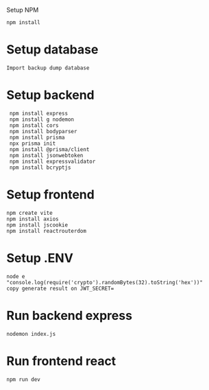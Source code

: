 Setup NPM

```console
npm install

```

# Setup database

```console
Import backup dump database

```

# Setup backend

```console
 npm install express
 npm install g nodemon
 npm install cors
 npm install bodyparser
 npm install prisma
 npx prisma init
 npm install @prisma/client
 npm install jsonwebtoken
 npm install expressvalidator
 npm install bcryptjs
```

# Setup frontend

```console
npm create vite
npm install axios
npm install jscookie
npm install reactrouterdom
```

# Setup .ENV

```console
node e "console.log(require('crypto').randomBytes(32).toString('hex'))"
copy generate result on JWT_SECRET=
```

# Run backend express

```console
nodemon index.js
```

# Run frontend react

```console
npm run dev
```
